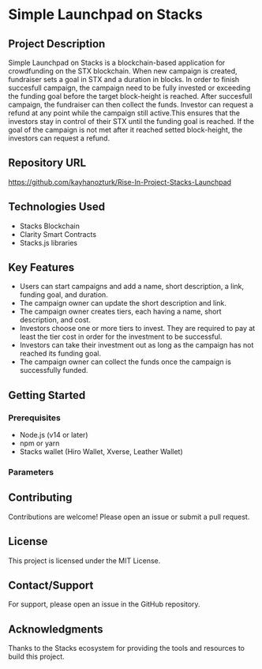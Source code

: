 # Simple Launchpad on Stacks

 ## Project Description
Simple Launchpad on Stacks is a blockchain-based application for crowdfunding on the STX blockchain. When new campaign is created, fundraiser sets a goal in STX and a duration in blocks. In order to finish succesfull campaign, the campaign need to be fully invested or exceeding the funding goal before the target block-height is reached. After succesfull campaign, the fundraiser can then collect the funds. Investor can request a refund at any point while the campaign still active.This ensures that the investors stay in control of their STX until the funding goal is reached. If the goal of the campaign is not met after it reached setted block-height, the investors can request a refund.

## Repository URL 
https://github.com/kayhanozturk/Rise-In-Project-Stacks-Launchpad


## Technologies Used
 - Stacks Blockchain
 - Clarity Smart Contracts
 - Stacks.js libraries

## Key Features
- Users can start campaigns and add a name, short description, a link, funding goal, and duration.
- The campaign owner can update the short description and link.
- The campaign owner creates tiers, each having a name, short description, and cost.
- Investors choose one or more tiers to invest. They are required to pay at least the tier cost in order for the investment to be successful.
- Investors can take their investment out as long as the campaign has not reached its funding goal.
- The campaign owner can collect the funds once the campaign is successfully funded.

## Getting Started
### Prerequisites
- Node.js (v14 or later)
- npm or yarn
- Stacks wallet (Hiro Wallet, Xverse, Leather Wallet)



### Parameters



## Contributing
Contributions are welcome! Please open an issue or submit a pull request.

## License
This project is licensed under the MIT License.

## Contact/Support
For support, please open an issue in the GitHub repository.

## Acknowledgments
Thanks to the Stacks ecosystem for providing the tools and resources to build this project.
